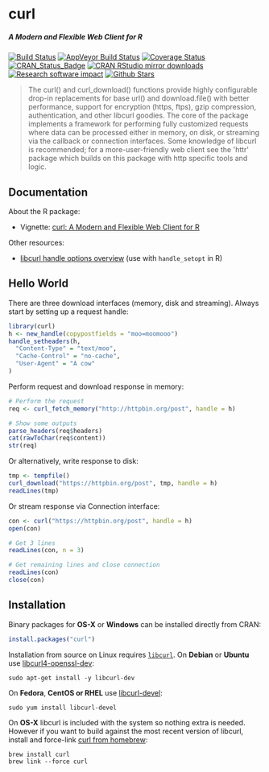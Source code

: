 # curl

##### *A Modern and Flexible Web Client for R*

[![Build Status](https://travis-ci.org/jeroenooms/curl.svg?branch=master)](https://travis-ci.org/jeroenooms/curl)
[![AppVeyor Build Status](https://ci.appveyor.com/api/projects/status/github/jeroenooms/curl?branch=master&svg=true)](https://ci.appveyor.com/project/jeroenooms/curl)
[![Coverage Status](https://codecov.io/github/jeroenooms/curl/coverage.svg?branch=master)](https://codecov.io/github/jeroenooms/curl?branch=master)
[![CRAN_Status_Badge](http://www.r-pkg.org/badges/version/curl)](http://cran.r-project.org/package=curl)
[![CRAN RStudio mirror downloads](http://cranlogs.r-pkg.org/badges/curl)](http://cran.r-project.org/web/packages/curl/index.html)
[![Research software impact](http://depsy.org/api/package/cran/curl/badge.svg)](http://depsy.org/package/r/curl)
[![Github Stars](https://img.shields.io/github/stars/jeroenooms/curl.svg?style=social&label=Github)](https://github.com/jeroenooms/curl)

> The curl() and curl_download() functions provide highly
  configurable drop-in replacements for base url() and download.file() with
  better performance, support for encryption (https, ftps), gzip compression,
  authentication, and other libcurl goodies. The core of the package implements a
  framework for performing fully customized requests where data can be processed
  either in memory, on disk, or streaming via the callback or connection
  interfaces. Some knowledge of libcurl is recommended; for a more-user-friendly
  web client see the 'httr' package which builds on this package with http
  specific tools and logic.

## Documentation

About the R package:

 - Vignette: [curl: A Modern and Flexible Web Client for R](https://cran.r-project.org/web/packages/curl/vignettes/intro.html)

Other resources:

 - [libcurl handle options overview](https://curl.haxx.se/libcurl/c/curl_easy_setopt.html) (use with `handle_setopt` in R)

## Hello World

There are three download interfaces (memory, disk and streaming). Always start by setting up a request handle:

```r
library(curl)
h <- new_handle(copypostfields = "moo=moomooo")
handle_setheaders(h,
  "Content-Type" = "text/moo",
  "Cache-Control" = "no-cache",
  "User-Agent" = "A cow"
)
```

Perform request and download response in memory:

```r
# Perform the request
req <- curl_fetch_memory("http://httpbin.org/post", handle = h)

# Show some outputs
parse_headers(req$headers)
cat(rawToChar(req$content))
str(req)
```

Or alternatively, write response to disk:

```r
tmp <- tempfile()
curl_download("https://httpbin.org/post", tmp, handle = h)
readLines(tmp)
```

Or stream response via Connection interface:

```r
con <- curl("https://httpbin.org/post", handle = h)
open(con)

# Get 3 lines
readLines(con, n = 3)

# Get remaining lines and close connection
readLines(con)
close(con)
```

## Installation

Binary packages for __OS-X__ or __Windows__ can be installed directly from CRAN:

```r
install.packages("curl")
```

Installation from source on Linux requires [`libcurl`](https://curl.haxx.se/libcurl/). On __Debian__ or __Ubuntu__ use [libcurl4-openssl-dev](https://packages.debian.org/testing/libcurl4-openssl-dev):

```
sudo apt-get install -y libcurl-dev
```

On __Fedora__, __CentOS or RHEL__ use [libcurl-devel](https://apps.fedoraproject.org/packages/libcurl-devel):

```
sudo yum install libcurl-devel
````

On __OS-X__ libcurl is included with the system so nothing extra is needed. However if you want to build against the most recent version of libcurl, install and force-link [curl from homebrew](https://github.com/Homebrew/homebrew-core/blob/master/Formula/curl.rb):

```
brew install curl
brew link --force curl
```
